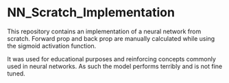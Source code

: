 # NN_Scratch_Implementation

This repository contains an implementation of a neural network from scratch. Forward prop and back prop are manually calculated while using the sigmoid activation function.

It was used for educational purposes and reinforcing concepts commonly used in neural networks. As such the model performs terribly and is not fine tuned. 
